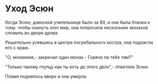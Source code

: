 # Уход Эсюн

Когда Эсюн, дзенской учительнице было за 60, и она была близка к тому. чтобы окинуть этот мир, она попросила нескольких монахов сложить во дворе дрова.

Решительно усевшись в центре погребального костра, она подожгла его с краю.

"О, монахиня,- закричал один монах.- Горячо ли тебе там?"

"Только такому глупцу как ты есть до этого дело",- ответила Эсюн.

Пламя поднялось вверх и она умерла.